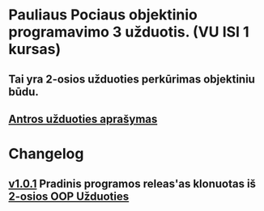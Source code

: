 # Pauliaus Pociaus objektinio programavimo 3 užduotis. (VU ISI 1 kursas)
## Tai yra 2-osios užduoties perkūrimas objektiniu būdu.
## [Antros užduoties aprašymas](https://github.com/paulyskas/OOP-Task-2#pauliaus-pociaus-objektinio-programavimo-2-u%C5%BEduotis-vu-isi-1-kursas)    
# Changelog
## [v1.0.1](https://github.com/paulyskas/OOP-Task-3/releases/tag/v1.0.1) Pradinis programos releas'as klonuotas iš [2-osios OOP Užduoties](https://github.com/paulyskas/OOP-Task-2)
